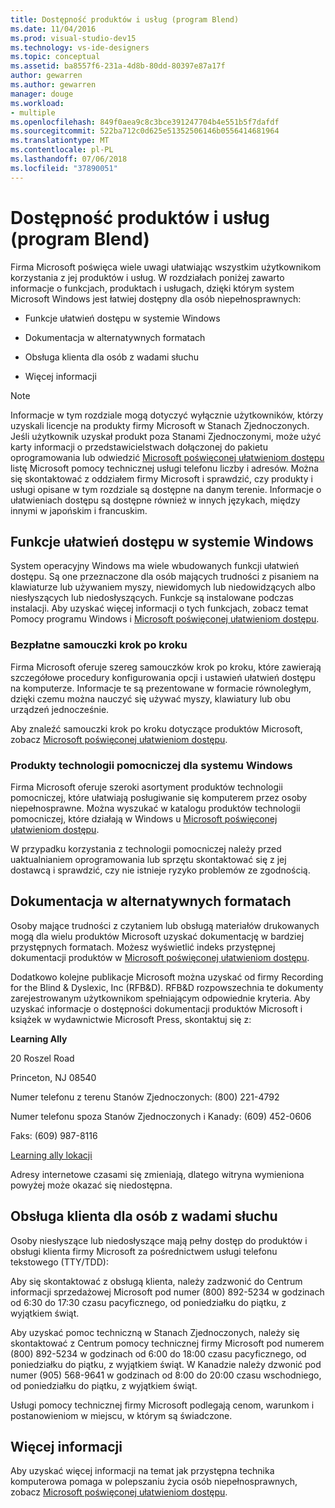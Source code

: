 ```yaml
---
title: Dostępność produktów i usług (program Blend)
ms.date: 11/04/2016
ms.prod: visual-studio-dev15
ms.technology: vs-ide-designers
ms.topic: conceptual
ms.assetid: ba8557f6-231a-4d8b-80dd-80397e87a17f
author: gewarren
ms.author: gewarren
manager: douge
ms.workload:
- multiple
ms.openlocfilehash: 849f0aea9c8c3bce391247704b4e551b5f7dafdf
ms.sourcegitcommit: 522ba712c0d625e51352506146b0556414681964
ms.translationtype: MT
ms.contentlocale: pl-PL
ms.lasthandoff: 07/06/2018
ms.locfileid: "37890051"
---
```

# <a name="accessibility-products-and-services-blend"></a>Dostępność produktów i usług (program Blend)
Firma Microsoft poświęca wiele uwagi ułatwiając wszystkim użytkownikom korzystania z jej produktów i usług. W rozdziałach poniżej zawarto informacje o funkcjach, produktach i usługach, dzięki którym system Microsoft Windows jest łatwiej dostępny dla osób niepełnosprawnych:

-   Funkcje ułatwień dostępu w systemie Windows

-   Dokumentacja w alternatywnych formatach

-   Obsługa klienta dla osób z wadami słuchu

-   Więcej informacji

> [!NOTE]
>  Informacje w tym rozdziale mogą dotyczyć wyłącznie użytkowników, którzy uzyskali licencje na produkty firmy Microsoft w Stanach Zjednoczonych. Jeśli użytkownik uzyskał produkt poza Stanami Zjednoczonymi, może użyć karty informacji o przedstawicielstwach dołączonej do pakietu oprogramowania lub odwiedzić [Microsoft poświęconej ułatwieniom dostępu](http://go.microsoft.com/fwlink/?LinkID=75069) listę Microsoft pomocy technicznej usługi telefonu liczby i adresów. Można się skontaktować z oddziałem firmy Microsoft i sprawdzić, czy produkty i usługi opisane w tym rozdziale są dostępne na danym terenie. Informacje o ułatwieniach dostępu są dostępne również w innych językach, między innymi w japońskim i francuskim.

## <a name="accessibility-features-of-windows"></a>Funkcje ułatwień dostępu w systemie Windows
 System operacyjny Windows ma wiele wbudowanych funkcji ułatwień dostępu. Są one przeznaczone dla osób mających trudności z pisaniem na klawiaturze lub używaniem myszy, niewidomych lub niedowidzących albo niesłyszących lub niedosłyszących. Funkcje są instalowane podczas instalacji. Aby uzyskać więcej informacji o tych funkcjach, zobacz temat Pomocy programu Windows i [Microsoft poświęconej ułatwieniom dostępu](http://go.microsoft.com/fwlink/?LinkID=75069).

### <a name="free-step-by-step-tutorials"></a>Bezpłatne samouczki krok po kroku
 Firma Microsoft oferuje szereg samouczków krok po kroku, które zawierają szczegółowe procedury konfigurowania opcji i ustawień ułatwień dostępu na komputerze. Informacje te są prezentowane w formacie równoległym, dzięki czemu można nauczyć się używać myszy, klawiatury lub obu urządzeń jednocześnie.

 Aby znaleźć samouczki krok po kroku dotyczące produktów Microsoft, zobacz [Microsoft poświęconej ułatwieniom dostępu](http://go.microsoft.com/fwlink/?LinkID=75069).

### <a name="assistive-technology-products-for-windows"></a>Produkty technologii pomocniczej dla systemu Windows
 Firma Microsoft oferuje szeroki asortyment produktów technologii pomocniczej, które ułatwiają posługiwanie się komputerem przez osoby niepełnosprawne. Można wyszukać w katalogu produktów technologii pomocniczej, które działają w Windows u [Microsoft poświęconej ułatwieniom dostępu](http://go.microsoft.com/fwlink/?LinkID=75069).

 W przypadku korzystania z technologii pomocniczej należy przed uaktualnianiem oprogramowania lub sprzętu skontaktować się z jej dostawcą i sprawdzić, czy nie istnieje ryzyko problemów ze zgodnością.

## <a name="documentation-in-alternative-formats"></a>Dokumentacja w alternatywnych formatach
 Osoby mające trudności z czytaniem lub obsługą materiałów drukowanych mogą dla wielu produktów Microsoft uzyskać dokumentację w bardziej przystępnych formatach. Możesz wyświetlić indeks przystępnej dokumentacji produktów w [Microsoft poświęconej ułatwieniom dostępu](http://go.microsoft.com/fwlink/?LinkID=75069).

 Dodatkowo kolejne publikacje Microsoft można uzyskać od firmy Recording for the Blind & Dyslexic, Inc (RFB&D). RFB&D rozpowszechnia te dokumenty zarejestrowanym użytkownikom spełniającym odpowiednie kryteria. Aby uzyskać informacje o dostępności dokumentacji produktów Microsoft i książek w wydawnictwie Microsoft Press, skontaktuj się z:

 **Learning Ally**

 20 Roszel Road

 Princeton, NJ 08540

 Numer telefonu z terenu Stanów Zjednoczonych: (800) 221-4792

 Numer telefonu spoza Stanów Zjednoczonych i Kanady: (609) 452-0606

 Faks: (609) 987-8116

 [Learning ally lokacji](http://go.microsoft.com/fwlink/?LinkId=111110)

 Adresy internetowe czasami się zmieniają, dlatego witryna wymieniona powyżej może okazać się niedostępna.

## <a name="customer-service-for-people-with-hearing-impairments"></a>Obsługa klienta dla osób z wadami słuchu
 Osoby niesłyszące lub niedosłyszące mają pełny dostęp do produktów i obsługi klienta firmy Microsoft za pośrednictwem usługi telefonu tekstowego (TTY/TDD):

 Aby się skontaktować z obsługą klienta, należy zadzwonić do Centrum informacji sprzedażowej Microsoft pod numer (800) 892-5234 w godzinach od 6:30 do 17:30 czasu pacyficznego, od poniedziałku do piątku, z wyjątkiem świąt.

 Aby uzyskać pomoc techniczną w Stanach Zjednoczonych, należy się skontaktować z Centrum pomocy technicznej firmy Microsoft pod numerem (800) 892-5234 w godzinach od 6:00 do 18:00 czasu pacyficznego, od poniedziałku do piątku, z wyjątkiem świąt. W Kanadzie należy dzwonić pod numer (905) 568-9641 w godzinach od 8:00 do 20:00 czasu wschodniego, od poniedziałku do piątku, z wyjątkiem świąt.

 Usługi pomocy technicznej firmy Microsoft podlegają cenom, warunkom i postanowieniom w miejscu, w którym są świadczone.

## <a name="for-more-information"></a>Więcej informacji
 Aby uzyskać więcej informacji na temat jak przystępna technika komputerowa pomaga w polepszaniu życia osób niepełnosprawnych, zobacz [Microsoft poświęconej ułatwieniom dostępu](http://go.microsoft.com/fwlink/?LinkID=75069).